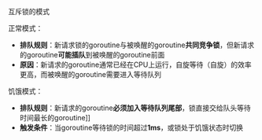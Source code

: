 
互斥锁的模式

正常模式：
- **排队规则**：新请求锁的goroutine与被唤醒的goroutine**共同竞争锁**，但新请求的goroutine**可能插队**到被唤醒的goroutine前面
- ​**原因**：新请求的goroutine通常已经在CPU上运行，自旋等待（自旋）的效率更高，而被唤醒的goroutine需要进入等待队列

饥饿模式：
- ​**排队规则**：新请求的goroutine**必须加入等待队列尾部**，锁直接交给队头等待时间最长的goroutine]]
- ​**触发条件**：当goroutine等待锁的时间超过**1ms**，或锁处于饥饿状态时切换